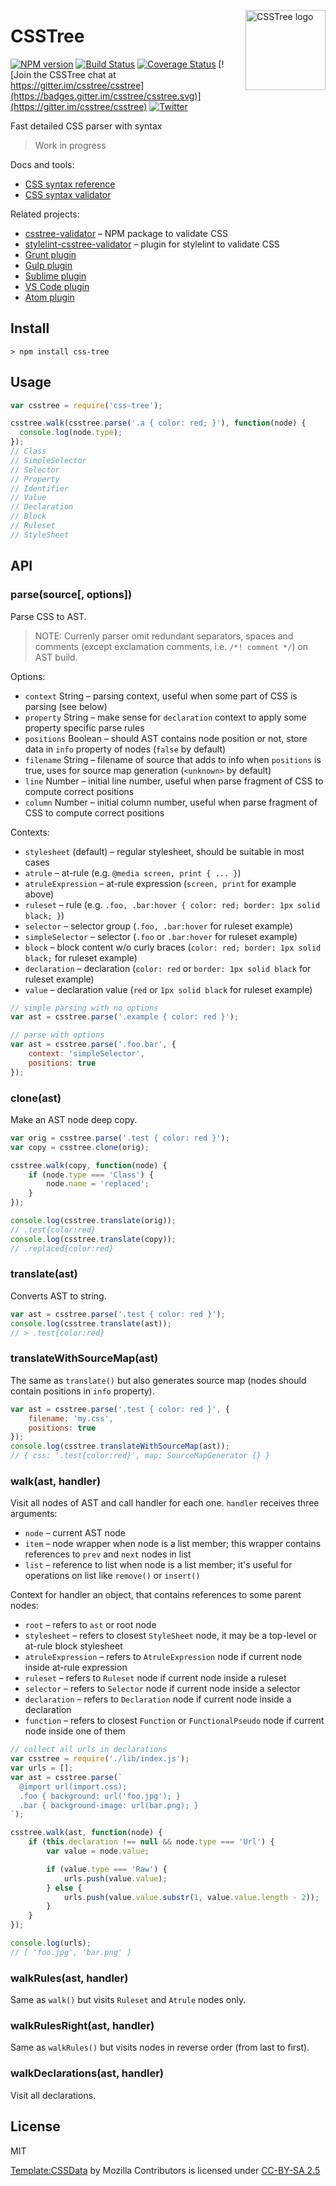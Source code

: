 <img align="right" width="128" height="128"
     alt="CSSTree logo"
     src="https://cloud.githubusercontent.com/assets/270491/19243220/63390590-8f1f-11e6-9fbd-6209fa6705b1.png"/>

# CSSTree

[![NPM version](https://img.shields.io/npm/v/css-tree.svg)](https://www.npmjs.com/package/css-tree)
[![Build Status](https://travis-ci.org/csstree/csstree.svg?branch=master)](https://travis-ci.org/csstree/csstree)
[![Coverage Status](https://coveralls.io/repos/github/csstree/csstree/badge.svg?branch=master)](https://coveralls.io/github/csstree/csstree?branch=master)
[![Join the CSSTree chat at https://gitter.im/csstree/csstree](https://badges.gitter.im/csstree/csstree.svg)](https://gitter.im/csstree/csstree)
[![Twitter](https://img.shields.io/badge/Twitter-@csstree-blue.svg)](https://twitter.com/csstree)

Fast detailed CSS parser with syntax

> Work in progress

Docs and tools:

* [CSS syntax reference](https://csstree.github.io/docs/syntax.html)
* [CSS syntax validator](https://csstree.github.io/docs/validator.html)

Related projects:

* [csstree-validator](https://github.com/csstree/validator) – NPM package to validate CSS
* [stylelint-csstree-validator](https://github.com/csstree/stylelint-validator) – plugin for stylelint to validate CSS
* [Grunt plugin](https://github.com/sergejmueller/grunt-csstree-validator)
* [Gulp plugin](https://github.com/csstree/gulp-csstree)
* [Sublime plugin](https://github.com/csstree/SublimeLinter-contrib-csstree)
* [VS Code plugin](https://github.com/csstree/vscode-plugin)
* [Atom plugin](https://github.com/csstree/atom-plugin)

## Install

```
> npm install css-tree
```

## Usage

```js
var csstree = require('css-tree');

csstree.walk(csstree.parse('.a { color: red; }'), function(node) {
  console.log(node.type);
});
// Class
// SimpleSelector
// Selector
// Property
// Identifier
// Value
// Declaration
// Block
// Ruleset
// StyleSheet
```

## API

### parse(source[, options])

Parse CSS to AST.

> NOTE: Currenly parser omit redundant separators, spaces and comments (except exclamation comments, i.e. `/*! comment */`) on AST build.

Options:

- `context` String – parsing context, useful when some part of CSS is parsing (see below)
- `property` String – make sense for `declaration` context to apply some property specific parse rules
- `positions` Boolean – should AST contains node position or not, store data in `info` property of nodes (`false` by default)
- `filename` String – filename of source that adds to info when `positions` is true, uses for source map generation (`<unknown>` by default)
- `line` Number – initial line number, useful when parse fragment of CSS to compute correct positions
- `column` Number – initial column number, useful when parse fragment of CSS to compute correct positions

Contexts:

- `stylesheet` (default) – regular stylesheet, should be suitable in most cases
- `atrule` – at-rule (e.g. `@media screen, print { ... }`)
- `atruleExpression` – at-rule expression (`screen, print` for example above)
- `ruleset` – rule (e.g. `.foo, .bar:hover { color: red; border: 1px solid black; }`)
- `selector` – selector group (`.foo, .bar:hover` for ruleset example)
- `simpleSelector` – selector (`.foo` or `.bar:hover` for ruleset example)
- `block` – block content w/o curly braces (`color: red; border: 1px solid black;` for ruleset example)
- `declaration` – declaration (`color: red` or `border: 1px solid black` for ruleset example)
- `value` – declaration value (`red` or `1px solid black` for ruleset example)

```js
// simple parsing with no options
var ast = csstree.parse('.example { color: red }');

// parse with options
var ast = csstree.parse('.foo.bar', {
    context: 'simpleSelector',
    positions: true
});
```

### clone(ast)

Make an AST node deep copy.

```js
var orig = csstree.parse('.test { color: red }');
var copy = csstree.clone(orig);

csstree.walk(copy, function(node) {
    if (node.type === 'Class') {
        node.name = 'replaced';
    }
});

console.log(csstree.translate(orig));
// .test{color:red}
console.log(csstree.translate(copy));
// .replaced{color:red}
```

### translate(ast)

Converts AST to string.

```js
var ast = csstree.parse('.test { color: red }');
console.log(csstree.translate(ast));
// > .test{color:red}
```

### translateWithSourceMap(ast)

The same as `translate()` but also generates source map (nodes should contain positions in `info` property).

```js
var ast = csstree.parse('.test { color: red }', {
    filename: 'my.css',
    positions: true
});
console.log(csstree.translateWithSourceMap(ast));
// { css: '.test{color:red}', map: SourceMapGenerator {} }
```

### walk(ast, handler)

Visit all nodes of AST and call handler for each one. `handler` receives three arguments:

- `node` – current AST node
- `item` – node wrapper when node is a list member; this wrapper contains references to `prev` and `next` nodes in list
- `list` – reference to list when node is a list member; it's useful for operations on list like `remove()` or `insert()`

Context for handler an object, that contains references to some parent nodes:

- `root` – refers to `ast` or root node
- `stylesheet` – refers to closest `StyleSheet` node, it may be a top-level or at-rule block stylesheet
- `atruleExpression` – refers to `AtruleExpression` node if current node inside at-rule expression
- `ruleset` – refers to `Ruleset` node if current node inside a ruleset
- `selector` – refers to `Selector` node if current node inside a selector
- `declaration` – refers to `Declaration` node if current node inside a declaration
- `function` – refers to closest `Function` or `FunctionalPseudo` node if current node inside one of them

```js
// collect all urls in declarations
var csstree = require('./lib/index.js');
var urls = [];
var ast = csstree.parse(`
  @import url(import.css);
  .foo { background: url('foo.jpg'); }
  .bar { background-image: url(bar.png); }
`);

csstree.walk(ast, function(node) {
    if (this.declaration !== null && node.type === 'Url') {
        var value = node.value;

        if (value.type === 'Raw') {
            urls.push(value.value);
        } else {
            urls.push(value.value.substr(1, value.value.length - 2));
        }
    }
});

console.log(urls);
// [ 'foo.jpg', 'bar.png' ]
```

### walkRules(ast, handler)

Same as `walk()` but visits `Ruleset` and `Atrule` nodes only.

### walkRulesRight(ast, handler)

Same as `walkRules()` but visits nodes in reverse order (from last to first).

### walkDeclarations(ast, handler)

Visit all declarations.

## License

MIT

[Template:CSSData](https://developer.mozilla.org/en-US/docs/Template:CSSData) by Mozilla Contributors is licensed under [CC-BY-SA 2.5](http://creativecommons.org/licenses/by-sa/2.5/)
